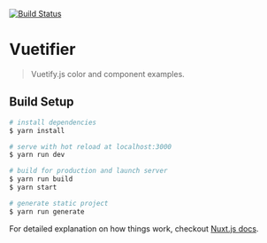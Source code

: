 [![Build Status](https://travis-ci.org/reireias/vuetifier.svg?branch=master)](https://travis-ci.org/reireias/vuetifier)
# Vuetifier

> Vuetify.js color and component examples.

## Build Setup

``` bash
# install dependencies
$ yarn install

# serve with hot reload at localhost:3000
$ yarn run dev

# build for production and launch server
$ yarn run build
$ yarn start

# generate static project
$ yarn run generate
```

For detailed explanation on how things work, checkout [Nuxt.js docs](https://nuxtjs.org).
